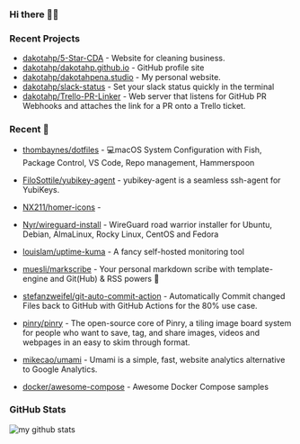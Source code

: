 ### Hi there 👋🏼



### Recent Projects

- [dakotahp/5-Star-CDA](https://github.com/dakotahp/5-Star-CDA) - Website for cleaning business.
- [dakotahp/dakotahp.github.io](https://github.com/dakotahp/dakotahp.github.io) - GitHub profile site
- [dakotahp/dakotahpena.studio](https://github.com/dakotahp/dakotahpena.studio) - My personal website.
- [dakotahp/slack-status](https://github.com/dakotahp/slack-status) - Set your slack status quickly in the terminal
- [dakotahp/Trello-PR-Linker](https://github.com/dakotahp/Trello-PR-Linker) - Web server that listens for GitHub PR Webhooks and attaches the link for a PR onto a Trello ticket.

### Recent 🌟

- [thombaynes/dotfiles](https://github.com/thombaynes/dotfiles) - 💻macOS System Configuration with Fish, Package Control, VS Code, Repo management, Hammerspoon

- [FiloSottile/yubikey-agent](https://github.com/FiloSottile/yubikey-agent) - yubikey-agent is a seamless ssh-agent for YubiKeys.

- [NX211/homer-icons](https://github.com/NX211/homer-icons) - 

- [Nyr/wireguard-install](https://github.com/Nyr/wireguard-install) - WireGuard road warrior installer for Ubuntu, Debian, AlmaLinux, Rocky Linux, CentOS and Fedora

- [louislam/uptime-kuma](https://github.com/louislam/uptime-kuma) - A fancy self-hosted monitoring tool

- [muesli/markscribe](https://github.com/muesli/markscribe) - Your personal markdown scribe with template-engine and Git(Hub) &amp; RSS powers 📜

- [stefanzweifel/git-auto-commit-action](https://github.com/stefanzweifel/git-auto-commit-action) - Automatically Commit changed Files back to GitHub with GitHub Actions for the 80% use case.

- [pinry/pinry](https://github.com/pinry/pinry) - The open-source core of Pinry, a tiling image board system for people who want to save, tag, and share images, videos and webpages in an easy to skim through format.

- [mikecao/umami](https://github.com/mikecao/umami) - Umami is a simple, fast, website analytics alternative to Google Analytics.

- [docker/awesome-compose](https://github.com/docker/awesome-compose) - Awesome Docker Compose samples


### GitHub Stats
![my github stats](https://github-readme-stats.vercel.app/api?username=dakotahp&count_private=true&hide_title=true)
